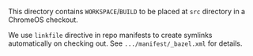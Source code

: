 This directory contains `WORKSPACE`/`BUILD` to be placed at `src` directory in
a ChromeOS checkout.

We use `linkfile` directive in repo manifests to create symlinks automatically
on checking out. See `.../manifest/_bazel.xml` for details.
